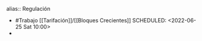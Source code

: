 alias:: Regulación

- #Trabajo [[Tarifación]]/[[Bloques Crecientes]]
  SCHEDULED: <2022-06-25 Sat 10:00>
-